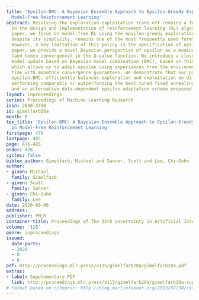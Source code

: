 ```yaml
---
title: 'Epsilon-BMC: A Bayesian Ensemble Approach to Epsilon-Greedy Exploration in
  Model-Free Reinforcement Learning'
abstract: Resolving the exploration-exploitation trade-off remains a fundamental problem
  in the design and implementation of reinforcement learning (RL) algorithms. In this
  paper, we focus on model-free RL using the epsilon-greedy exploration policy, which
  despite its simplicity, remains one of the most frequently used forms of exploration.
  However, a key limitation of this policy is the specification of epsilon. In this
  paper, we provide a novel Bayesian perspective of epsilon as a measure of the uncertainty
  (and hence convergence) in the Q-value function. We introduce a closed-form Bayesian
  model update based on Bayesian model combination (BMC), based on this new perspective,
  which allows us to adapt epsilon using experiences from the environment in constant
  time with monotone convergence guarantees. We demonstrate that our proposed algorithm,
  epsilon-BMC, efficiently balances exploration and exploitation on different problems,
  performing comparably or outperforming the best tuned fixed annealing schedules
  and an alternative data-dependent epsilon adaptation scheme proposed in the literature.
layout: inproceedings
series: Proceedings of Machine Learning Research
issn: 2640-3498
id: gimelfarb20a
month: 0
tex_title: 'Epsilon-BMC: A Bayesian Ensemble Approach to Epsilon-Greedy Exploration
  in Model-Free Reinforcement Learning'
firstpage: 476
lastpage: 485
page: 476-485
order: 476
cycles: false
bibtex_author: Gimelfarb, Michael and Sanner, Scott and Lee, Chi-Guhn
author:
- given: Michael
  family: Gimelfarb
- given: Scott
  family: Sanner
- given: Chi-Guhn
  family: Lee
date: 2020-08-06
address: 
publisher: PMLR
container-title: Proceedings of The 35th Uncertainty in Artificial Intelligence Conference
volume: '115'
genre: inproceedings
issued:
  date-parts:
  - 2020
  - 8
  - 6
pdf: http://proceedings.mlr.press/v115/gimelfarb20a/gimelfarb20a.pdf
extras:
- label: Supplementary PDF
  link: http://proceedings.mlr.press/v115/gimelfarb20a/gimelfarb20a-supp.pdf
# Format based on citeproc: http://blog.martinfenner.org/2013/07/30/citeproc-yaml-for-bibliographies/
---
```

